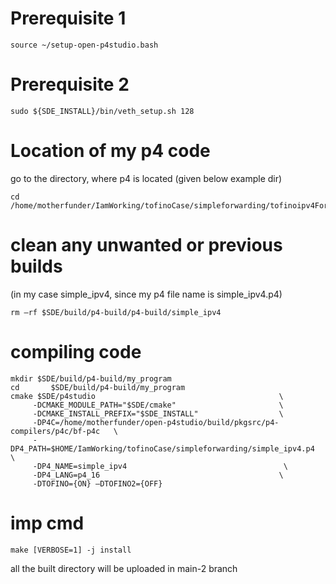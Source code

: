 # Prerequisite 1
```
source ~/setup-open-p4studio.bash 
```

# Prerequisite 2
```
sudo ${SDE_INSTALL}/bin/veth_setup.sh 128
```


# Location of my p4 code 

go to the directory, where p4 is located
(given below example dir)
```
cd /home/motherfunder/IamWorking/tofinoCase/simpleforwarding/tofinoipv4Forwarding
```

# clean any unwanted or previous builds

(in my case simple_ipv4, since my p4 file name is simple_ipv4.p4)
```
rm –rf $SDE/build/p4-build/p4-build/simple_ipv4
```

# compiling code
```
mkdir $SDE/build/p4-build/my_program
cd       $SDE/build/p4-build/my_program
cmake $SDE/p4studio                                         \
     -DCMAKE_MODULE_PATH="$SDE/cmake"                       \
     -DCMAKE_INSTALL_PREFIX="$SDE_INSTALL"                  \
     -DP4C=/home/motherfunder/open-p4studio/build/pkgsrc/p4-compilers/p4c/bf-p4c   \
     -DP4_PATH=$HOME/IamWorking/tofinoCase/simpleforwarding/simple_ipv4.p4   \
     -DP4_NAME=simple_ipv4                                   \
     -DP4_LANG=p4_16                                        \
     -DTOFINO={ON} –DTOFINO2={OFF}
```
# imp cmd 
```
make [VERBOSE=1] -j install
```
all the built directory will be uploaded in main-2 branch
